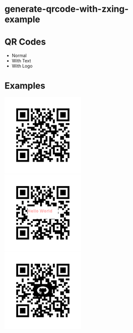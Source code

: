 # generate-qrcode-with-zxing-example

# QR Codes

* Normal
* With Text
* With Logo

# Examples

<img src="docs/qrcode_without_img.png" raw=true style="margin-right: 10px;"/>

<img src="docs/qrcode_with_text.png" raw=true style="margin-right: 10px;"/>

<img src="docs/qrcode_with_img.png" raw=true style="margin-right: 10px;"/>



